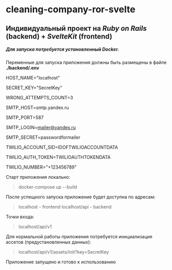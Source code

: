 # cleaning-company-ror-svelte
## Индивидуальный проект на *Ruby on Rails* (backend) + *SvelteKit* (frontend)

##### Для запуска потребуется установленный Docker.
Переменные для запуска приложения должны быть размещены в файле **./backend/.env**

  HOST_NAME="localhost"

  SECRET_KEY="SecretKey"

  WRONG_ATTEMPTS_COUNT=3 

  SMTP_HOST=smtp.yandex.ru

  SMTP_PORT=587

  SMTP_LOGIN=mailer@yandex.ru

  SMTP_SECRET=passwordformailer

  TWILIO_ACCOUNT_SID=IDOFTWILIOACCOUNTDATA

  TWILIO_AUTH_TOKEN=TWILIOAUTHTOKENDATA

  TWILIO_NUMBER="+123456789"
  

Старт приложения локально:

> docker-compose up --build

После успещного запуска приложение будет доступна по адресам:

> localhost - frontend
> localhost/api - backend

Точки входа:

> localhost/api/v1

Для нормальной работы приложения потребуется инициализация ассетов (предустановленных данных):

> localhost/api/v1/assets/init?key=SecretKey

Приложение запущено и готово к использованию